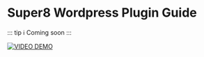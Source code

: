 # Super8 Wordpress Plugin Guide

::: tip ℹ️ Coming soon
:::

[![VIDEO DEMO](images/demo-filters.gif)](https://www.youtube.com/watch?v=UQ5mbI44I1w)

